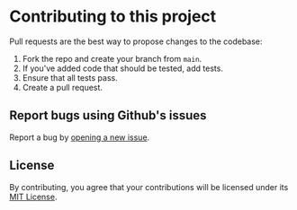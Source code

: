 # Contributing to this project

Pull requests are the best way to propose changes to the codebase:

1. Fork the repo and create your branch from `main`.
2. If you've added code that should be tested, add tests.
3. Ensure that all tests pass.
4. Create a pull request.

## Report bugs using Github's issues
Report a bug by [opening a new issue](https://github.com/arkantos493/dynarray/issues).

## License
By contributing, you agree that your contributions will be licensed under its [MIT License](http://choosealicense.com/licenses/mit/).
